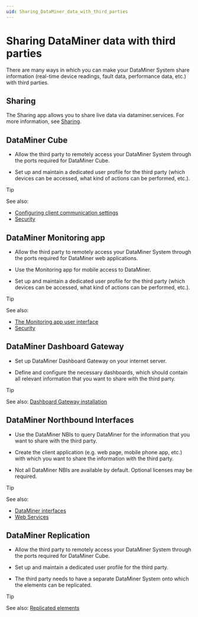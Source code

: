 ```yaml
---
uid: Sharing_DataMiner_data_with_third_parties
---
```


# Sharing DataMiner data with third parties

There are many ways in which you can make your DataMiner System share information (real-time device readings, fault data, performance data, etc.) with third parties.

## Sharing

The Sharing app allows you to share live data via dataminer.services. For more information, see [Sharing](xref:Sharing).

## DataMiner Cube

- Allow the third party to remotely access your DataMiner System through the ports required for DataMiner Cube.

- Set up and maintain a dedicated user profile for the third party (which devices can be accessed, what kind of actions can be performed, etc.).

> [!TIP]
> See also:
>
> - [Configuring client communication settings](xref:DMA_configuration_related_to_client_applications#configuring-client-communication-settings)
> - [Security](xref:About_DMS_Security)

## DataMiner Monitoring app

- Allow the third party to remotely access your DataMiner System through the ports required for DataMiner web applications.

- Use the Monitoring app for mobile access to DataMiner.

- Set up and maintain a dedicated user profile for the third party (which devices can be accessed, what kind of actions can be performed, etc.).

> [!TIP]
> See also:
>
> - [The Monitoring app user interface](xref:The_Monitoring_app_user_interface)
> - [Security](xref:About_DMS_Security)

## DataMiner Dashboard Gateway

- Set up DataMiner Dashboard Gateway on your internet server.

- Define and configure the necessary dashboards, which should contain all relevant information that you want to share with the third party.

> [!TIP]
> See also: [Dashboard Gateway installation](xref:Dashboard_Gateway_installation)

## DataMiner Northbound Interfaces

- Use the DataMiner NBIs to query DataMiner for the information that you want to share with the third party.

- Create the client application (e.g. web page, mobile phone app, etc.) with which you want to share the information with the third party.

- Not all DataMiner NBIs are available by default. Optional licenses may be required.

> [!TIP]
> See also:
>
> - [DataMiner interfaces](xref:DataMiner_interfaces)
> - [Web Services](xref:Using_the_Web_Services_v1)

## DataMiner Replication

- Allow the third party to remotely access your DataMiner System through the ports required for DataMiner Cube.

- Set up and maintain a dedicated user profile for the third party.

- The third party needs to have a separate DataMiner System onto which the elements can be replicated.

> [!TIP]
> See also: [Replicated elements](xref:Replicated_elements)
